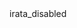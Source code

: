 ---
lang: en
name: IRATA RA Level 1 FISAT Conversion
code: IRATA_RA_L1FC
body: irata_disabled
price: 
duration: 
---